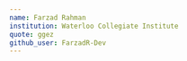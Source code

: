 ```yaml
---
name: Farzad Rahman
institution: Waterloo Collegiate Institute
quote: ggez
github_user: FarzadR-Dev
---
```

